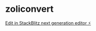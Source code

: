 # zoliconvert

[Edit in StackBlitz next generation editor ⚡️](https://stackblitz.com/~/github.com/drinngreen/zoliconvert)